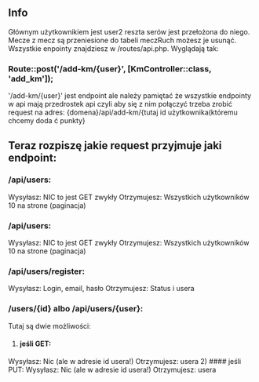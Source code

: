 

## Info 

Głównym użytkownikiem jest user2 reszta serów jest przełożona do niego.
Mecze z mecz są przeniesione do tabeli meczRuch możesz je usunąć.
Wszystkie enpointy znajdziesz w  /routes/api.php. Wyglądają tak:

### Route::post('/add-km/{user}', [KmController::class, 'add_km']);

'/add-km/{user}' jest endpoint ale należy pamiętać że wszystkie endpointy w api mają przedrostek api czyli aby się z nim połączyć trzeba zrobić request na adres:
{domena}/api/add-km/{tutaj id użytkownika(któremu chcemy doda ć punkty}
## Teraz rozpiszę jakie request przyjmuje jaki endpoint:

### /api/users:
Wysyłasz: NIC to jest GET zwykły
Otrzymujesz: Wszystkich użytkowników 10 na strone (paginacja)
### /api/users:
Wysyłasz: NIC to jest GET zwykły
Otrzymujesz: Wszystkich użytkowników 10 na strone (paginacja)
### /api/users/register:
Wysyłasz: Login, email, hasło
Otrzymujesz: Status i usera
### /users/{id} albo /api/users/{user}:
Tutaj są dwie możliwości:
1) #### jeśli GET:
Wysyłasz: Nic (ale w adresie id usera!)
Otrzymujesz: usera
2) #### jeśli PUT:
Wysyłasz: Nic (ale w adresie id usera!)
Otrzymujesz: usera
